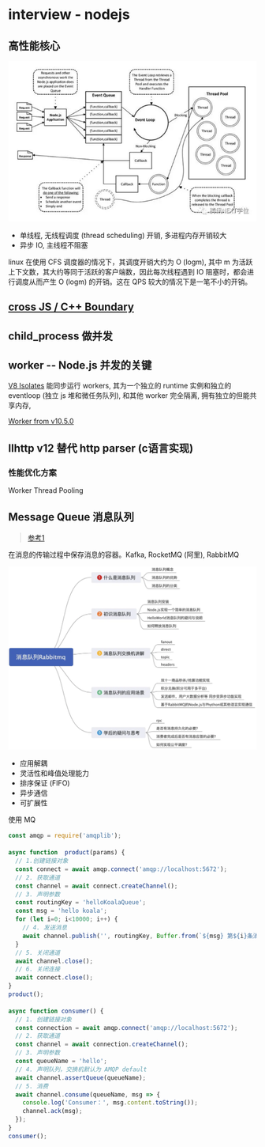 # interview - nodejs

## 高性能核心
![eventloop](../../assets/img/interview-nodejs-eventloop.jpg)

- 单线程, 无线程调度 (thread scheduling) 开销, 多进程内存开销较大
- 异步 IO, 主线程不阻塞

linux 在使用 CFS 调度器的情况下，其调度开销大约为 O (logm), 其中 m 为活跃上下文数，其大约等同于活跃的客户端数，因此每次线程遇到 IO 阻塞时，都会进行调度从而产生 O (logm) 的开销。这在 QPS 较大的情况下是一笔不小的开销。

## [cross JS / C++ Boundary](https://blog.insiderattack.net/crossing-the-js-c-boundary-advanced-nodejs-internals-part-1-cb52957758d8)

## child_process 做并发
## worker -- Node.js 并发的关键
[V8 Isolates](https://v8docs.nodesource.com/node-0.8/d5/dda/classv8_1_1_isolate.html) 能同步运行 workers, 其为一个独立的 runtime 实例和独立的 eventloop (独立 js 堆和微任务队列), 和其他 worker 完全隔离, 拥有独立的但能共享内存,

[Worker from v10.5.0](https://blog.insiderattack.net/deep-dive-into-worker-threads-in-node-js-e75e10546b11)

## llhttp v12 替代 http parser (c语言实现)

### 性能优化方案
Worker Thread Pooling

## Message Queue 消息队列
> [参考1](https://juejin.im/post/5dd8cd7ae51d4523501f7331)

在消息的传输过程中保存消息的容器。Kafka, RocketMQ (阿里), RabbitMQ

![message queue](../../assets/img/interview-nodejs-mq.png)
- 应用解耦
- 灵活性和峰值处理能力
- 排序保证 (FIFO)
- 异步通信
- 可扩展性

使用 MQ
```js
const amqp = require('amqplib');

async function  product(params) {
  // 1.创建链接对象
  const connect = await amqp.connect('amqp://localhost:5672');
  // 2. 获取通道
  const channel = await connect.createChannel();
  // 3. 声明参数
  const routingKey = 'helloKoalaQueue';
  const msg = 'hello koala';
  for (let i=0; i<10000; i++) {
    // 4. 发送消息
    await channel.publish('', routingKey, Buffer.from(`${msg} 第${i}条消息`));
  }
  // 5. 关闭通道
  await channel.close();
  // 6. 关闭连接
  await connect.close();
}
product();

async function consumer() {
  // 1. 创建链接对象
  const connection = await amqp.connect('amqp://localhost:5672');
  // 2. 获取通道
  const channel = await connection.createChannel();
  // 3. 声明参数
  const queueName = 'hello';
  // 4. 声明队列，交换机默认为 AMQP default
  await channel.assertQueue(queueName);
  // 5. 消费
  await channel.consume(queueName, msg => {
    console.log('Consumer：', msg.content.toString());
    channel.ack(msg);
  });
}
consumer();
```
